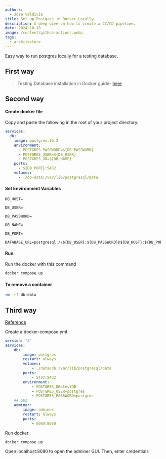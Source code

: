 ```yaml
---
authors:
  - Jose Valdivia
title: Set up Postgres in Docker Locally
description: A deep dive on how to create a CI/CD pipeline.
date: 2024-10-18
image: /content/github-actions.webp
tags:
  - architecture
---
```


Easy way to run postgres locally for a testing database.

## First way

> Testing Database installation in Docker guide- [here](https://orm.drizzle.team/docs/guides/postgresql-local-setup)



## Second way

#### Create docker file

Copy and paste the following in the root of your project directory.


```yml showHeader filename="docker-compose.yml"
services:
  db:
    image: postgres:16.2
    environment:
      - POSTGRES_PASSWORD=${DB_PASSWORD}
      - POSTGRES_USER=${DB_USER}
      - POSTGRES_DB=${DB_NAME}
    ports:
      - ${DB_PORT}:5432
    volumes:
      - ./db-data:/var/lib/postgresql/data
```

#### Set Environment Variables


```.env
DB_HOST=

DB_USER=

DB_PASSWORD=

DB_NAME=

DB_PORT=

DATABASE_URL=postgresql://${DB_USER}:${DB_PASSWORD}@${DB_HOST}:${DB_PORT}/${DB_NAME}
```

  
#### Run

Run the docker with this command

```bash
docker compose up
```


#### To remove a container

```bash
rm -rf db-data
```


## Third way

[Reference](https://www.youtube.com/watch?v=yW6HnMUAWNU&list=PL2QTGA7CZZ5HRvxDhI0uZ8k-_7Se4RnLx&index=4) 

Create a docker-compose.yml
```yaml
version: '3'
services:
	db:
		image: postgres
		restart: always
		volumes:
			- ./data/db:/var/lib/postgresql/data
		ports:
			- 5432:5432
		environment:
			- POSTGRES_DB=testDB
			- POSTGRES_USER=postgres
			- POSTGRES_PASSWORD=postgres
	## GUI
	adminer:
		image: adminer
		restart: always
		ports:
			- 8080:8080
```

Run docker

```bash
docker compose up
```


Open localhost:8080 to open the adminer GUI. Then, enter credentials